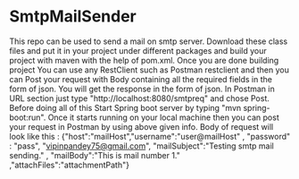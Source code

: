 # SmtpMailSender
This repo can be used to send a mail on smtp server.
Download these class files and put it in your project under different packages and build your project with maven with the help of pom.xml.
Once you are done building project You can use any RestClient such as Postman restclient and then you can Post your request with Body containing all the required fields in the form of json.
You will get the response in the form of json.
In Postman in URL section just type "http://localhost:8080/smtpreq" and chose Post.
Before doing all of this Start Spring boot server by typing "mvn spring-boot:run". Once it starts running on your local machine then you can post your request in Postman by using above given info.
Body of request will look like this : {"host":"mailHost","username":"user@mailHost" , "password" : "pass", "vipinpandey75@gmail.com", "mailSubject":"Testing smtp mail sending." , "mailBody":"This is mail number 1." ,"attachFiles":"attachmentPath"}
